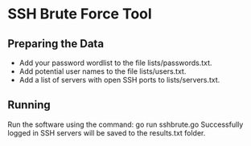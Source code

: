 
# SSH Brute Force Tool

## Preparing the Data

 - Add your password wordlist to the file lists/passwords.txt.
 - Add potential user names to the file lists/users.txt.
 - Add a list of servers with open SSH ports to lists/servers.txt.

## Running
Run the software using the command:
    go run sshbrute.go
Successfully logged in SSH servers will be saved to the results.txt folder.
